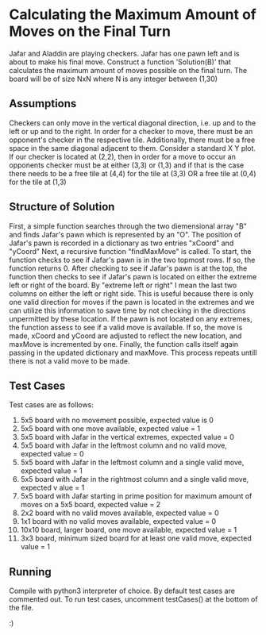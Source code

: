 # Calculating the Maximum Amount of Moves on the Final Turn
Jafar and Aladdin are playing checkers. Jafar has one pawn left and is about to make his final move. Construct a function 
'Solution(B)' 
that calculates the maximum amount of moves possible on the final turn. The board will be of size NxN where N is any integer between (1,30)

## Assumptions
Checkers can only move in the vertical diagonal direction, i.e. up and to the left or up and to the right. In order for a checker to move, there must be an opponent's checker in the respective tile. Additionally, there must be a free space in the same diagonal adjacent to them.
Consider a standard X Y plot. If our checker is located at (2,2), then in order for a move to occur an opponents checker must be at either (3,3) or (1,3) and if that is the case there needs to be a free tile at (4,4) for the tile at (3,3) OR a free tile at (0,4) for the tile at (1,3)

## Structure of Solution
First, a simple function searches through the two diemensional array "B" and finds Jafar's pawn which is represented by an "O". The position of Jafar's pawn is recorded in a dictionary as two entries "xCoord" and "yCoord"
Next, a recursive function "findMaxMove" is called. To start, the function checks to see if Jafar's pawn is in the two topmost rows. If so, the function returns 0. After checking to see if Jafar's pawn is at the top, the function then checks to see if Jafar's pawn is located on either the extreme left or right of the board. By "extreme left or right" I mean the last two columns on either the left or right side. This is useful because there is only one valid direction for moves if the pawn is located in the extremes and we can utilize this information to save time by not checking in the directions unpermitted by these location.
If the pawn is not located on any extremes, the function assess to see if a valid move is available. If so, the move is made, xCoord and yCoord are adjusted to reflect the new location, and maxMove is incremented by one. 
Finally, the function calls itself again passing in the updated dictionary and maxMove. This process repeats untill there is not a valid move to be made.

## Test Cases
Test cases are as follows:

1. 5x5 board with no movement possible, expected value is 0
2. 5x5 board with one move available, expected value = 1
3. 5x5 board with Jafar in the vertical extremes, expected value = 0
4. 5x5 board with Jafar in the leftmost column and no valid move, expected value = 0
5. 5x5 board with Jafar in the leftmost column and a single valid move, expected value = 1
6. 5x5 board with Jafar in the rightmost column and a single valid move, expected v alue = 1
7. 5x5 board with Jafar starting in prime position for maximum amount of moves on a 5x5 board, expected value = 2
8. 2x2 board with no valid moves available, expected value = 0
9. 1x1 board with no valid moves available, expected value = 0
10. 10x10 board, larger board, one move available, expected value = 1
11. 3x3 board, minimum sized board for at least one valid move, expected value = 1

## Running
Compile with python3 interpreter of choice. By default test cases are commented out. To run test cases, uncomment testCases() at the bottom of the file. 

:)
